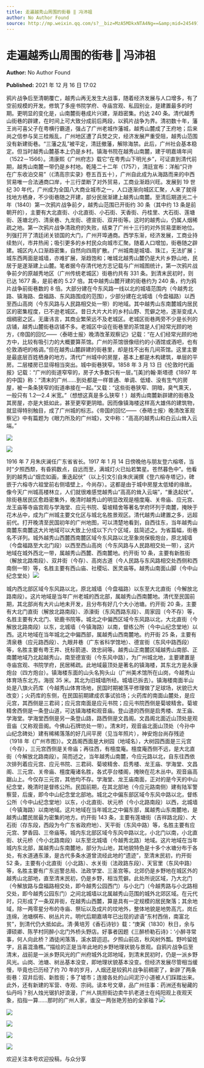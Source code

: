 ```yaml
---
title: 走遍越秀山周围的街巷 ‖ 冯沛祖
author: No Author Found
source: http://mp.weixin.qq.com/s?__biz=MzA5MDkxNTA4Ng==&amp;mid=2454911797&amp;idx=1&amp;sn=3b372dc0acdd441ba60e81737d4087f6&amp;chksm=87a23354b0d5ba428775f4a6d1c1d3d80c670597761094162f71fa6a6cc34a89a751d9341322#rd
---
```


# 走遍越秀山周围的街巷 ‖ 冯沛祖

**Author:** No Author Found

**Published:** 2021 年 12 月 16 日 17:02

鸦片战争后至清朝覆亡，越秀山再无发生大战事，随着经济发展与人口增多，有了空前规模的开发。修筑了多座书院学府、寺庙宫观、私园别业，是建置最多的时期。更明显的变化是，山南麓街巷成片兴建，渐趋密集。约达 240 条。清代越秀山街巷的辟建，在时间上可大致分成前后两段，以鸦片战争为界。清初数十年，藩王尚可喜父子在粤横行霸道，强占了广州老城作藩城，越秀山麓成了王府地；后来尚之信参与吴三桂叛乱，广州地区遭了兵燹之灾，经济发展严重受阻，越秀山范围没有新建街巷。“三藩之乱”被平定，清廷撤藩，解除海禁。此后，广州社会基本稳定。但当时越秀山麓基本上仍是乡村。镇海书院在越秀山南麓，建于明嘉靖年间（1522－1566）。清康熙《广州府志》载它“在粤秀山下明光乡”，可证直到清代前期，越秀山南麓一带仍是乡村地。乾隆二十二年（1757），清廷宣布：洋船“只许在广东收泊交易”（《清高宗实录》卷五百五十），广州自此成为从海路而来的中西贸易唯一合法通商口岸，十三行垄断了对外贸易，工商业渐趋兴旺。发展到 19 世纪 30 年代，广州成为全国八大商业城市之一，人口逐渐向城区汇聚，人来了就得找地方栖身，不少街巷随之开建，部分民居渐建上越秀山南麓。至清后期道光二十年（1840）第一次鸦片战争前夕，越秀山范围已开街约 30 条（其中约 13 条是前朝开的），主要有大北直街、小北直街、小石街、天香街、丹桂里、大石街、莲塘街、莲塘北约、清泉巷、九龙街、德宣街、双井街等。这时的越秀山，仍属人烟稀疏之地。第一次鸦片战争清政府的失败，结束了广州十三行的对外贸易垄断地位。列强打开了清廷闭关锁国的大门，广州开埠通商。西学东渐，经济发展，工商业持续勃兴，市井热闹；吸引更多的乡村民众向城市汇聚。随着人口增加，街巷随之辟建。城区内人口渐趋密集，自然向四周扩散。广州城南是城墙、珠江，无法扩展；城东西两面是城墙，亦难扩展，渐趋饱和；唯城北越秀山麓仍是大片乡野山地，民居于是遂渐建上山麓。笔者据今存清代地方志记载与广州城图统计，第一次鸦片战争前夕的原越秀地区（广州传统老城区）街巷约共有 331 条。到清末民初时，则已达 1677 条，是前者的 5.27 倍。其中越秀山麓开建的街巷约为 240 条，约为鸦片战争前街巷数的 8 倍。大部分建在今东风路一线以北的城墙范围内（今越秀北路、镇海路、盘福路、东风路围成的范围），少部分建在北城墙（今盘福路）以西至西山高岗（今东风路与人民路相交处一带）的地域。其中越秀山东南麓城内居民区的密集程度，已不逊老城区。昔日大片大片的乡村山野、荒僻之地，逐渐变成人烟稠密之区。无庸讳言，其商业繁荣远不及老城区。老城区街巷两旁不少是长列的店铺，越秀山麓街巷店铺不多。老城区中设在街巷里的茶馆是人们经常光顾的地方，《帝国的回忆——〈泰晤士报〉晚清改革观察记》记载：“在人们经常光顾的地方中，比较有吸引力的大概要算茶馆。广州的茶馆很像纽约的小酒馆或酒吧，也有伦敦酒吧的格调。”但在越秀山麓辟建的街巷里，却是找不出有几间茶馆。这里主要是最底层百姓栖身的地方。清代广州城中的房屋，基本上都是木构建筑，单层的平房。二层楼房已显得相当突出。城中街巷狭窄。1858 年 3 月 13 日《伦敦时代画报》记载：“广州的街道窄窄的，房子大多数只有一层。”[美]约翰·斯塔德《1897 年的中国》称：“清末的广州……到处都是一样普通、单调、低矮、没有生气的房屋，被一条条狭窄的街道串接在一起。”又载：“这些街巷狭窄、阴暗，臭气熏天，一般只有 1.2—2.4 米宽。”（想想这真是多么狭窄！）越秀山南麓新辟建的街巷及其房屋，亦是大抵如此，甚至更窄更阴暗。因而像镇海楼这样高大雄伟的建筑物，就显得特别触目，成了广州城的标志。《帝国的回忆——〈泰晤士报〉晚清改革观察记》中有篇题为《眼力所及的广州城》，文中称：“高高的越秀山和白云山耸入云端。”

![](https://mmbiz.qpic.cn/mmbiz_jpg/PJWG74pLsMZ8WyibMl9hLHYlCApv8buNpNntnumKTWdKz42Tq5CicFLEmpsvLlVNBfibRKjOyGM1JgBh0qfWy8LgQ/640)

![](https://mmbiz.qpic.cn/mmbiz_png/Ljib4So7yuWhIqLohPYRkw87B1S4jNAibibLePTIPic3YWcD7C3M7OwiaXEQgRMnGeumR8gcmYTxvNCMh2iaJiaMDVjUA/640?wx_fmt=png)

1916 年 7 月朱庆澜任广东省省长。1917 年 1 月 14 日傍晚他与朋友登六榕塔，当时“夕照西颓，有昏鸦数点，自远而至，满城灯火已灿若繁星。苍然暮色中”。他看到的越秀山“烟峦如画，重迭起伏”（以上引文引自朱庆澜撰《登六榕寺塔记》，碑嵌于六榕寺六祖堂前右侧墙壁上，今尚存）。这都是由于城中房屋太低矮的缘故。像今天广州城高楼林立，人们就很难感觉越秀山“高高的耸入云端”，“重迭起伏”。除街巷居民区愈趋密集外，晚清时越秀山的明显改观是檀度庵、关帝庙、应元宫、龙王庙等寺庙宫观与学海堂、应元书院、菊坡精舍等著名学府环列于南麓，掩映于花木丛中，成为广州城主要文化区与城北名胜景观区。清代越秀山建置之多，远超前代。打开晚清至民国初年的广州地图，可以清楚地看到，自西往东，当年越秀山南麓东南麓这大片地域可以大致上分成以下六个区域，兹简述之。为省篇幅，街巷名不详列。城外越秀山西麓西南麓区域今东风路以北至象岗保极炮台，原北城墙（今盘福路至大北门段）以西至西山高岗（今东风路与人民路相交处一带），这片地域在城外西北一带，属越秀山西麓、西南麓地。约开街 10 条，主要有新胜街（解放北路南段）、双井街（今存）、高岗古道（今人民路与东风路相交处西侧和西南侧一带）等，名胜主要有西山庙、社稷坛、医灵庙等。越秀山南面山脚（今中山纪念堂处）![](https://mmbiz.qpic.cn/mmbiz_jpg/PJWG74pLsMZ8WyibMl9hLHYlCApv8buNpqgfnYCI1VVAiaaMyBazHscUTicugpJGLwB2rZ3b8lfnDjq2fUMonm4fA/640)

城内西北部区域今东风路以北，原北城墙（今盘福路）以东至大北直街（今解放北路南段）。这片地域是当年广州老城的西北部，属越秀山西南麓地。清代至民国前期，其北部尚有大片山地未开发，且分布有好几个大小池塘。约开街 20 条，主要有大北门直街（解放北路南段）、添濠街（东风西路东段）、周家园（今不存）等，名胜主要有大北门、钜鹿书院等。城北之中偏西区域今东风路以北，大北直街（今解放北路南段）以东，北城墙（今镇海路）以南，督练公所（今中山纪念堂地）以西。这片地域在当年城北之中偏西部，属越秀山西南麓地。约开街 25 条，主要有清泉巷（应元路西段）、九眼井巷（广东省科学馆地）、德宣街（东风中路西段）等，名胜主要有粤王井、抚标箭道、效忠祠等。越秀山正南麓区域越秀山南部、正南麓地域乃北起越秀山，南至德宣街（今东风中路），为广州城北地，主要建置是寺庙宫观、书院学府，民居稀疏。此地域最顶处是著名的镇海楼，其东北方是永康炮台（四方炮台）。镇海楼东面的山头名狗头山（广州美术馆所在山岗，今越秀山体育场东北方。海拔 35 米。其北为旧城墙所经。城墙已拆去）。镇海楼南面半山处是八旗火药库（今越秀山体育场地，民国时期被荡平修理做了足球场，状貌已大改变）；火药库的东侧，在民国前期建成农事试验场；火药库的南面山麓处，是应元宫，其西侧是三君祠；应元宫南面是应元书院；应元书院西侧是菊坡精舍。菊坡精舍西侧是一条登山道，可达镇海楼和观音庙。登山道的西侧是启秀楼、龙王庙、学海堂。学海堂西侧是另一条登山路，路西侧是文昌阁。文昌阁北面近山顶处是观音庙（又称观音阁。今佛山石牌坊处一带）。清末时，观音庙北面山顶处（今孙中山纪念碑处）建有稀稀落落的好几间平房（见当年照片），神安炮台尚存残迹（1918 年《广州市图》）。文昌阁西面是大树园（地域名），大树园西面是三元宫（今存），三元宫西侧是关帝庙；再往西，有檀度庵。檀度庵西侧不远，是大北直街（今解放北路南段）。简而述之，当年越秀山南麓，今应元路以北，自东往西依次排列着应元宫、应元书院、三君祠、菊坡精舍、启秀楼、龙王庙、学海堂、文昌阁、三元宫、关帝庙、檀度庵诸名胜，各式亭台楼阁，掩映在花木丛中。观音庙高踞山上。今仅存三元宫，其他均不存。学海堂、龙王庙南面，正对的是今天的中山纪念堂，晚清时是督练公所。民国前期，在其北部地（今应元路南侧）建有陆军警察营，后废，即今中山纪念堂北部地。城北之中偏东部区域今东风中路以北，督练公所（今中山纪念堂地）以东，小北直街、状元桥（今小北路南段）以西，北城墙（今镇海路）以南地域。这片地域在当年城北之中偏东部，属越秀山东南麓地，是越秀山麓民居最为密集的地方。约开街 143 条，主要有莲塘街（吉祥路北段）、大石街（存东段，西段为今广东省政府地）、天平街（东风中路）等，名胜主要有应元宫、梦香园、三帝庙等。城内东北部区域今东风中路以北，小北门以南，小北直街、状元桥（今小北路南段）以东至北城墙（今越秀北路）地域。这片地域在当年城内东北部，属越秀山东南麓地，部分为山地，其地貌特色是十多个水塘分布于各处，有水道通东濠，是古代多条水道曾流经此地的“遗迹”，至清末民初，约开街 52 条，主要有小北直街（小北路）、水关街（法政路东段）、天官里（东风中路）等，名胜主要有广东巡警总局、法政学堂、三圣宫等。北郊仍是乡野地在城区外的越秀山北部地，直至清末民初，仍是乡野，相当荒僻。此处所说区域，乃大北门（今解放路与盘福路相交处，即今越秀公园西门）与小北门（今越秀路与小北路相交处，即今越秀公园东门）之间北城墙以北属越秀山范围的城外北郊区域。在元代时，只形成了一条双井街，在越秀山西麓，算是具有一定规模的居民聚落；其余地域，除一两零星分布的寺庙、祭坛以及成片的坟地外，整体地貌是地势高亢，岗丘连绵，池塘棋布、树丛片片。明代后期嘉靖年已出现的谚语“东村西俏，南富北贫”，到清代仍大抵如此。清·黄培芳《香石诗钞》载：“庚寅（1830）秋日，余与谭硕卿、陈芋村同醉小北门外桥头野店。好事者因题《三醉桥勒石诗》：‘小醉寻常事，何人向此桥？酒徒闲落落，溪水碧迢迢。夕照山前店，秋风树外瓢。野吟留姓字，且喜混渔樵。’”描绘的正是当年此地的乡野地理状貌与景观。自鸦片战争后至清末，战前是一派乡野风光的广州府城外北郊地域，到清末民初时，仍是一派乡野风光。山岗、池塘、树丛基本没变，即地理状貌基本没变。但经济发展尽管相当缓慢，毕竟也已历经了约 70 年的岁月，人烟还是较鸦片战争前稠密了，新辟了两条街巷：双井后街、新胜街；多了墟市；连接各处的山间泥泞小道被人们踩踏出来。此外，还有新建的军营、寺观、宗祠。读本号文章，品广州往事：药洲还有秘藏的仙丹吗？别人烛光锯扒好浪漫，广州人挑担街边卖牛扒老道士在纯阳观上夜观天象，掐指一算……那时的广州人家，谁没一两张艳芳拍的全家福？![](https://mmbiz.qpic.cn/mmbiz_png/Ljib4So7yuWhIqLohPYRkw87B1S4jNAibibLePTIPic3YWcD7C3M7OwiaXEQgRMnGeumR8gcmYTxvNCMh2iaJiaMDVjUA/640?wx_fmt=png)

![](https://mmbiz.qpic.cn/mmbiz_jpg/PJWG74pLsMZ8WyibMl9hLHYlCApv8buNpfMz7NBsB4y4MLbC8xRXvbjv04iaF5CRWVwcMycBqV3xG6EHiaWvtkjQg/640)

![](https://mmbiz.qpic.cn/mmbiz_png/Ljib4So7yuWhIqLohPYRkw87B1S4jNAibibOTo77eUwuHI3ibhIkic8gB3OpvOZg6OEicoqN763dgFic8EqB2uw0lLqGw/640?wx_fmt=png)

![](https://mmbiz.qpic.cn/mmbiz_jpg/PJWG74pLsMZ8WyibMl9hLHYlCApv8buNpxu1N2CLohKWJ8xhEJ62Fr2vibg2RWnNvrfOog9yunwNTK64vaoWrJbQ/640)

![](https://mmbiz.qpic.cn/mmbiz_jpg/PJWG74pLsMZ8WyibMl9hLHYlCApv8buNpa8gN8tM8oWCDwwws5KyBAia5VAfzgXEFlsXEkaa1UpwCTIUSSktzH8Q/640)

欢迎关注本号欢迎投稿，与众分享
